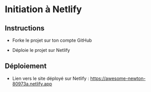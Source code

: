 # Initiation à Netlify

## Instructions

* Forke le projet sur ton compte GitHub

* Déploie le projet sur Netlify

## Déploiement

* Lien vers le site déployé sur Netlify : https://awesome-newton-80973a.netlify.app
